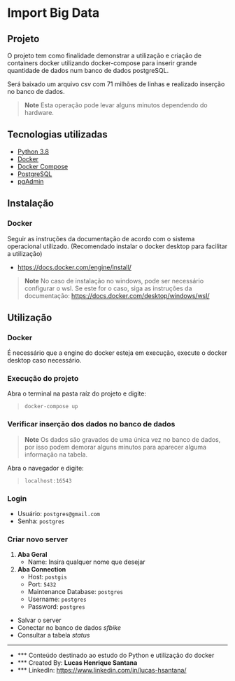 # Import Big Data

## Projeto
O projeto tem como finalidade demonstrar a utilização e criação de containers docker utilizando docker-compose para inserir grande quantidade de dados num banco de dados postgreSQL.

Será baixado um arquivo csv com 71 milhões de linhas e realizado inserção no banco de dados.

> **Note**
> Esta operação pode levar alguns minutos dependendo do hardware.

## Tecnologias utilizadas
- [Python 3.8](https://www.python.org/)
- [Docker](https://www.docker.com/)
- [Docker Compose](https://docs.docker.com/compose/)
- [PostgreSQL](https://www.postgresql.org/)
- [pgAdmin](https://www.pgadmin.org/)

## Instalação
### Docker
Seguir as instruções da documentação de acordo com o sistema operacional utilizado. (Recomendado instalar o docker desktop para facilitar a utilização)
* https://docs.docker.com/engine/install/

> **Note**
> No caso de instalação no windows, pode ser necessário configurar o wsl. Se este for o caso, siga as instruções da documentação: https://docs.docker.com/desktop/windows/wsl/ 

## Utilização
### **Docker**
É necessário que a engine do docker esteja em execução, execute o docker desktop caso necessário.

### **Execução do projeto**
Abra o terminal na pasta raíz do projeto e digite:
>  `docker-compose up`

### **Verificar inserção dos dados no banco de dados**
> **Note**
> Os dados são gravados de uma única vez no banco de dados, por isso podem demorar alguns minutos para aparecer alguma informação na tabela.

Abra o navegador e digite:
> `localhost:16543`

### **Login**
- Usuário: `postgres@gmail.com`
- Senha: `postgres`

### **Criar novo server**
1. **Aba Geral**
    - Name: Insira qualquer nome que desejar
2. **Aba Connection**
    - Host: `postgis`
    - Port: `5432`
    - Maintenance Database: `postgres`
    - Username: `postgres`
    - Password: `postgres`

- Salvar o server
- Conectar no banco de dados _sfbike_
- Consultar a tabela _status_

---

- *** Conteúdo destinado ao estudo do Python e utilização do docker
- *** Created By: **Lucas Henrique Santana**
- *** LinkedIn: https://www.linkedin.com/in/lucas-hsantana/
